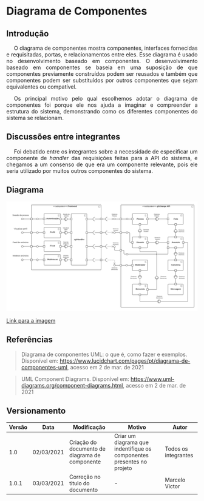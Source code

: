 # Diagrama de Componentes

## Introdução

<p style="text-indent: 20px; text-align: justify">
O diagrama de componentes mostra componentes, interfaces fornecidas e requisitadas, portas, e relacionamentos entre eles. Esse diagrama é usado no desenvolvimento baseado em componentes. O desenvolvimento baseado em componentes se baseia em uma suposição de que componentes previamente construídos podem ser reusados e também que componentes podem ser substituídos por outros componentes que sejam equivalentes ou compatível.
</p>

<p style="text-indent: 20px; text-align: justify">
Os principal motivo pelo qual escolhemos adotar o diagrama de componentes foi porque ele nos ajuda a imaginar e compreender a estrutura do sistema, demonstrando como os diferentes componentes do sistema se relacionam.
</p>

## Discussões entre integrantes

<p style="text-indent: 20px; text-align: justify">
Foi debatido entre os integrantes sobre a necessidade de especificar um componente de <em>handler</em> das requisições feitas para a API do sistema, e chegamos a um consenso de que era um componente relevante, pois ele seria utilizado por muitos outros componentes do sistema.
</p>

## Diagrama

![Diagrama de componentes](../../../../assets/diagrama_componentes/diagrama_de_componentes.png)

<a href="https://drive.google.com/file/d/1xU5zW2MU66O0srtWuXSoXb3pZectBMDB/view?usp=sharing" target="_blank" rel="noopener">Link para a imagem</a>

## Referências

> Diagrama de componentes UML: o que é, como fazer e exemplos. Disponível em: https://www.lucidchart.com/pages/pt/diagrama-de-componentes-uml, acesso em 2 de mar. de 2021

> UML Component Diagrams. Disponível em: https://www.uml-diagrams.org/component-diagrams.html, acesso em 2 de mar. de 2021

## Versionamento

| Versão | Data       | Modificação               | Motivo | Autor         |
| ------ | ---------- | ------------------------- | ------ | ------------- |
|  1.0  | 02/03/2021 | Criação do documento de diagrama de componente | Criar um diagrama que indentifique os componentes presentes no projeto | Todos os integrantes |
|  1.0.1  | 03/03/2021 | Correção no titulo do documento | - | Marcelo Victor |
